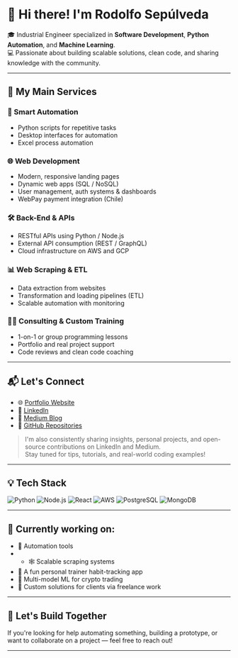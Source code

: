 # 👋 Hi there! I'm Rodolfo Sepúlveda

🎓 Industrial Engineer specialized in **Software Development**, **Python Automation**, and **Machine Learning**.  
💻 Passionate about building scalable solutions, clean code, and sharing knowledge with the community.

---

## 🚀 My Main Services

### 🤖 Smart Automation
- Python scripts for repetitive tasks
- Desktop interfaces for automation
- Excel process automation

### 🌐 Web Development
- Modern, responsive landing pages
- Dynamic web apps (SQL / NoSQL)
- User management, auth systems & dashboards
- WebPay payment integration (Chile)

### 🛠️ Back-End & APIs
- RESTful APIs using Python / Node.js
- External API consumption (REST / GraphQL)
- Cloud infrastructure on AWS and GCP

### 📊 Web Scraping & ETL
- Data extraction from websites
- Transformation and loading pipelines (ETL)
- Scalable automation with monitoring

### 👨‍🏫 Consulting & Custom Training
- 1-on-1 or group programming lessons
- Portfolio and real project support
- Code reviews and clean code coaching

---

## 📬 Let's Connect

- 🌐 [Portfolio Website](https://rodolflying.github.io/)
- 💼 [LinkedIn](https://www.linkedin.com/in/rodolfo-sepulveda-847532135/)
- 🧠 [Medium Blog](https://medium.com/@rodolfo.antonio.sep)
- 📂 [GitHub Repositories](https://github.com/rodolflying)

> I'm also consistently sharing insights, personal projects, and open-source contributions on LinkedIn and Medium.  
> Stay tuned for tips, tutorials, and real-world coding examples!

---

## 💡 Tech Stack

![Python](https://img.shields.io/badge/Python-3670A0?style=for-the-badge&logo=python&logoColor=ffdd54)
![Node.js](https://img.shields.io/badge/Node.js-339933?style=for-the-badge&logo=nodedotjs&logoColor=white)
![React](https://img.shields.io/badge/React-20232A?style=for-the-badge&logo=react&logoColor=61DAFB)
![AWS](https://img.shields.io/badge/AWS-232F3E?style=for-the-badge&logo=amazon-aws&logoColor=FF9900)
![PostgreSQL](https://img.shields.io/badge/PostgreSQL-316192?style=for-the-badge&logo=postgresql&logoColor=white)
![MongoDB](https://img.shields.io/badge/MongoDB-4EA94B?style=for-the-badge&logo=mongodb&logoColor=white)

---

## 🔭 Currently working on:

- 🧩 Automation tools
- - 🕸️ Scalable scraping systems
- 📱 A fun personal trainer habit-tracking app
- 🧠 Multi-model ML for crypto trading
- 🧰 Custom solutions for clients via freelance work

---

## 🤝 Let's Build Together

If you're looking for help automating something, building a prototype, or want to collaborate on a project — feel free to reach out!

---


<!--
**rodolflying/rodolflying** is a ✨ _special_ ✨ repository because its `README.md` (this file) appears on your GitHub profile.

Here are some ideas to get you started:

- 🔭 I’m currently working on ...
- 🌱 I’m currently learning ...
- 👯 I’m looking to collaborate on ...
- 🤔 I’m looking for help with ...
- 💬 Ask me about ...
- 📫 How to reach me: ...
- 😄 Pronouns: ...
- ⚡ Fun fact: ...
-->
